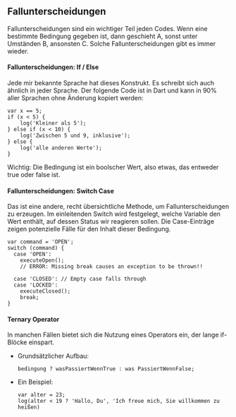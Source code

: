 ## Fallunterscheidungen
Fallunterscheidungen sind ein wichtiger Teil jeden Codes. Wenn eine bestimmte 
Bedingung gegeben ist, dann geschieht A, sonst unter Umständen B, ansonsten C. 
Solche Fallunterscheidungen gibt es immer wieder.

#### Fallunterscheidungen: If / Else
Jede mir bekannte Sprache hat dieses Konstrukt. Es schreibt sich auch ähnlich 
in jeder Sprache. Der folgende Code ist in Dart und kann in 90% aller Sprachen 
ohne Änderung kopiert werden:
```
var x == 5;
if (x < 5) {
    log('Kleiner als 5');
} else if (x < 10) {
    log('Zwischen 5 und 9, inklusive');
} else {
    log('alle anderen Werte');
}
```
Wichtig: Die Bedingung ist ein boolscher Wert, also etwas, das entweder true 
oder false ist.

#### Fallunterscheidungen: Switch Case
Das ist eine andere, recht übersichtliche Methode, um Fallunterscheidungen zu 
erzeugen. Im einleitenden Switch wird festgelegt, welche Variable den Wert 
enthält, auf dessen Status wir reagieren sollen. Die Case-Einträge zeigen 
potenzielle Fälle für den Inhalt dieser Bedingung.
```
var command = 'OPEN';
switch (command) {
  case 'OPEN':
    executeOpen();
    // ERROR: Missing break causes an exception to be thrown!!

  case 'CLOSED': // Empty case falls through
  case 'LOCKED':
    executeClosed();
    break;
}
```
#### Ternary Operator
In manchen Fällen bietet sich die Nutzung eines Operators ein, der 
lange if-Blöcke einspart.
-  Grundsätzlicher Aufbau:
    ```
    bedingung ? wasPassiertWennTrue : was PassiertWennFalse;
    ```
-  Ein Beispiel:
    ```
    var alter = 23;
    log(alter < 19 ? 'Hallo, Du', 'Ich freue mich, Sie willkommen zu heißen)
    ```

